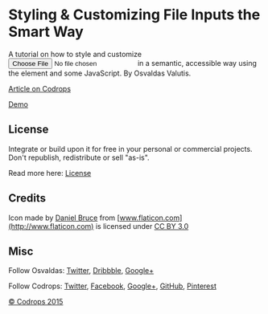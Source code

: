 # Styling & Customizing File Inputs the Smart Way

A tutorial on how to style and customize <input type="file"> in a semantic, accessible way using the <label> element and some JavaScript. By Osvaldas Valutis.

[Article on Codrops](http://tympanus.net/codrops/?p=24831)

[Demo](http://tympanus.net/Tutorials/CustomFileInputs/)

## License

Integrate or build upon it for free in your personal or commercial projects. Don't republish, redistribute or sell "as-is". 

Read more here: [License](http://tympanus.net/codrops/licensing/)

## Credits

Icon made by [Daniel Bruce](http://www.danielbruce.se) from [www.flaticon.com](http://www.flaticon.com) is licensed under [CC BY 3.0](http://creativecommons.org/licenses/by/3.0/)

## Misc

Follow Osvaldas: [Twitter](http://twitter.com/osvaldas), [Dribbble](http://dribbble.com/osvaldas), [Google+](https://plus.google.com/107216309002112755043?rel=author)

Follow Codrops: [Twitter](http://www.twitter.com/codrops), [Facebook](http://www.facebook.com/pages/Codrops/159107397912), [Google+](https://plus.google.com/101095823814290637419), [GitHub](https://github.com/codrops), [Pinterest](http://www.pinterest.com/codrops/)

[© Codrops 2015](http://www.codrops.com)





